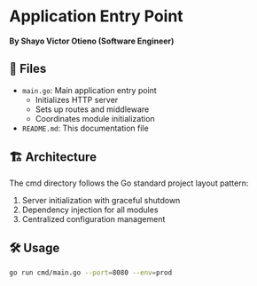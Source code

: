 # Application Entry Point
**By Shayo Victor Otieno (Software Engineer)**

## 📂 Files
- `main.go`: Main application entry point
  - Initializes HTTP server
  - Sets up routes and middleware
  - Coordinates module initialization
- `README.md`: This documentation file

## 🏗️ Architecture
The cmd directory follows the Go standard project layout pattern:
1. Server initialization with graceful shutdown
2. Dependency injection for all modules
3. Centralized configuration management

## 🛠️ Usage
```bash
go run cmd/main.go --port=8080 --env=prod

